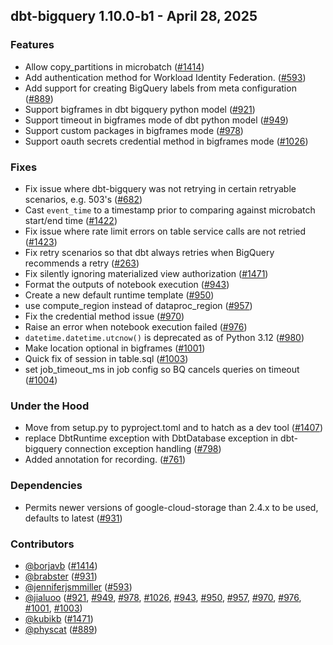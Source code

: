 ## dbt-bigquery 1.10.0-b1 - April 28, 2025

### Features

- Allow copy_partitions in microbatch ([#1414](https://github.com/dbt-labs/dbt-adapters/issues/1414))
- Add authentication method for Workload Identity Federation. ([#593](https://github.com/dbt-labs/dbt-adapters/issues/593))
- Add support for creating BigQuery labels from meta configuration ([#889](https://github.com/dbt-labs/dbt-adapters/issues/889))
- Support bigframes in dbt bigquery python model ([#921](https://github.com/dbt-labs/dbt-adapters/issues/921))
- Support timeout in bigframes mode of dbt python model ([#949](https://github.com/dbt-labs/dbt-adapters/issues/949))
- Support custom packages in bigframes mode ([#978](https://github.com/dbt-labs/dbt-adapters/issues/978))
- Support oauth secrets credential method in bigframes mode ([#1026](https://github.com/dbt-labs/dbt-adapters/issues/1026))

### Fixes

- Fix issue where dbt-bigquery was not retrying in certain retryable scenarios, e.g. 503's ([#682](https://github.com/dbt-labs/dbt-adapters/issues/682))
- Cast `event_time` to a timestamp prior to comparing against microbatch start/end time ([#1422](https://github.com/dbt-labs/dbt-adapters/issues/1422))
- Fix issue where rate limit errors on table service calls are not retried ([#1423](https://github.com/dbt-labs/dbt-adapters/issues/1423))
- Fix retry scenarios so that dbt always retries when BigQuery recommends a retry ([#263](https://github.com/dbt-labs/dbt-adapters/issues/263))
- Fix silently ignoring materialized view authorization ([#1471](https://github.com/dbt-labs/dbt-adapters/issues/1471))
- Format the outputs of notebook execution ([#943](https://github.com/dbt-labs/dbt-adapters/issues/943))
- Create a new default runtime template ([#950](https://github.com/dbt-labs/dbt-adapters/issues/950))
- use compute_region instead of dataproc_region ([#957](https://github.com/dbt-labs/dbt-adapters/issues/957))
- Fix the credential method issue ([#970](https://github.com/dbt-labs/dbt-adapters/issues/970))
- Raise an error when notebook execution failed ([#976](https://github.com/dbt-labs/dbt-adapters/issues/976))
- `datetime.datetime.utcnow()` is deprecated as of Python 3.12 ([#980](https://github.com/dbt-labs/dbt-adapters/issues/980))
- Make location optional in bigframes ([#1001](https://github.com/dbt-labs/dbt-adapters/issues/1001))
- Quick fix of session in table.sql ([#1003](https://github.com/dbt-labs/dbt-adapters/issues/1003))
- set job_timeout_ms in job config so BQ cancels queries on timeout ([#1004](https://github.com/dbt-labs/dbt-adapters/issues/1004))

### Under the Hood

- Move from setup.py to pyproject.toml and to hatch as a dev tool ([#1407](https://github.com/dbt-labs/dbt-adapters/issues/1407))
- replace DbtRuntime exception with DbtDatabase exception in dbt-bigquery connection exception handling ([#798](https://github.com/dbt-labs/dbt-adapters/issues/798))
- Added annotation for recording. ([#761](https://github.com/dbt-labs/dbt-adapters/issues/761))

### Dependencies

- Permits newer versions of google-cloud-storage than 2.4.x to be used, defaults to latest ([#931](https://github.com/dbt-labs/dbt-adapters/pull/931))

### Contributors
- [@borjavb](https://github.com/borjavb) ([#1414](https://github.com/dbt-labs/dbt-adapters/issues/1414))
- [@brabster](https://github.com/brabster) ([#931](https://github.com/dbt-labs/dbt-adapters/pull/931))
- [@jenniferjsmmiller](https://github.com/jenniferjsmmiller) ([#593](https://github.com/dbt-labs/dbt-adapters/issues/593))
- [@jialuoo](https://github.com/jialuoo) ([#921](https://github.com/dbt-labs/dbt-adapters/issues/921), [#949](https://github.com/dbt-labs/dbt-adapters/issues/949), [#978](https://github.com/dbt-labs/dbt-adapters/issues/978), [#1026](https://github.com/dbt-labs/dbt-adapters/issues/1026), [#943](https://github.com/dbt-labs/dbt-adapters/issues/943), [#950](https://github.com/dbt-labs/dbt-adapters/issues/950), [#957](https://github.com/dbt-labs/dbt-adapters/issues/957), [#970](https://github.com/dbt-labs/dbt-adapters/issues/970), [#976](https://github.com/dbt-labs/dbt-adapters/issues/976), [#1001](https://github.com/dbt-labs/dbt-adapters/issues/1001), [#1003](https://github.com/dbt-labs/dbt-adapters/issues/1003))
- [@kubikb](https://github.com/kubikb) ([#1471](https://github.com/dbt-labs/dbt-adapters/issues/1471))
- [@physcat](https://github.com/physcat) ([#889](https://github.com/dbt-labs/dbt-adapters/issues/889))
